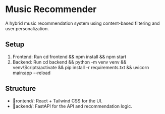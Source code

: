 # Music Recommender

A hybrid music recommendation system using content-based filtering and user personalization.

## Setup
1. Frontend: Run cd frontend && npm install && npm start
2. Backend: Run cd backend && python -m venv venv && venv\Scripts\activate && pip install -r requirements.txt && uvicorn main:app --reload

## Structure
- rontend/: React + Tailwind CSS for the UI.
- ackend/: FastAPI for the API and recommendation logic.
